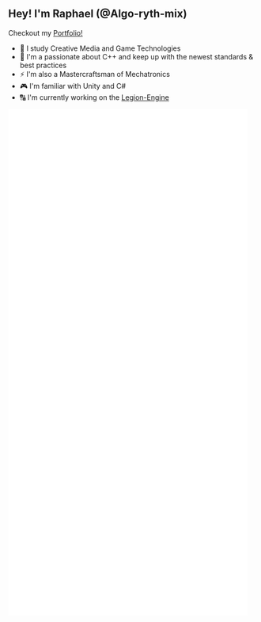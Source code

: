## Hey! I'm Raphael (@Algo-ryth-mix)
Checkout my [Portfolio!](https://rbaier.me)

- 📓 I study Creative Media and Game Technologies
- 🧰 I'm a passionate about C++ and keep up with the newest standards & best practices
- ⚡ I'm also a Mastercraftsman of Mechatronics
- 🎮 I'm familiar with Unity and C#
- 🔠 I'm currently working on the [Legion-Engine](https://github.com/Legion-Engine/Legion-Engine)

![Metrics](https://github.com/Algo-ryth-mix/Algo-ryth-mix/blob/master/github-metrics.svg)
